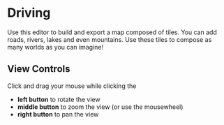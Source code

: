 ---
---

# Driving
Use this editor to build and export a map composed of tiles. You can add roads, rivers, lakes and even mountains. Use these tiles to compose as many worlds as you can imagine!

## View Controls
Click and drag your mouse while clicking the

* **left button** to rotate the view
* **middle button** to zoom the view (or use the mousewheel)
* **right button** to pan the view



